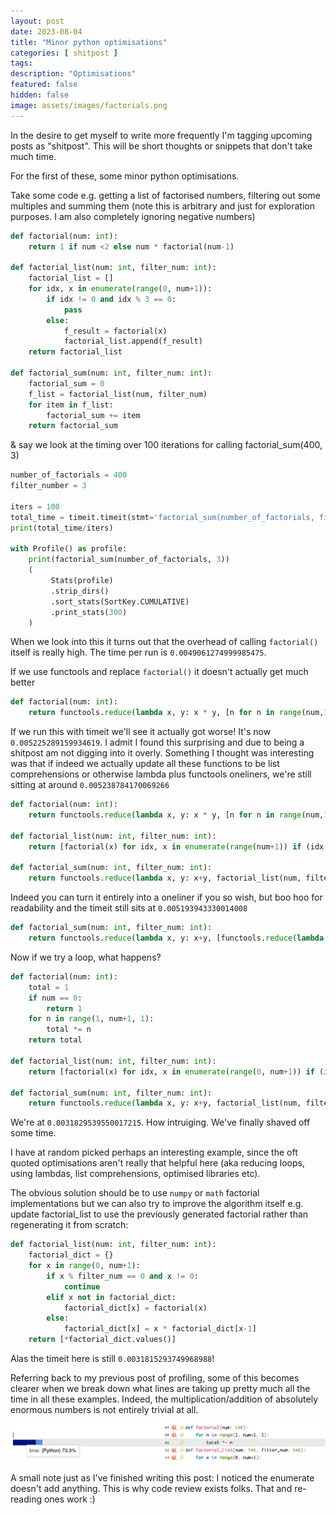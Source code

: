```yaml
---
layout: post
date: 2023-08-04
title: "Minor python optimisations"
categories: [ shitpost ]
tags: 
description: "Optimisations"
featured: false
hidden: false
image: assets/images/factorials.png
---
```


In the desire to get myself to write more frequently I'm tagging upcoming posts as "shitpost". This will be short thoughts or snippets that don't take much time.

For the first of these, some minor python optimisations.

Take some code e.g. getting a list of factorised numbers, filtering out some multiples and summing them 
(note this is arbitrary and just for exploration purposes. I am also completely ignoring negative numbers)

```python
def factorial(num: int):
    return 1 if num <2 else num * factorial(num-1)

def factorial_list(num: int, filter_num: int):
    factorial_list = []
    for idx, x in enumerate(range(0, num+1)):
        if idx != 0 and idx % 3 == 0:
            pass
        else:
            f_result = factorial(x)
            factorial_list.append(f_result)
    return factorial_list

def factorial_sum(num: int, filter_num: int):
    factorial_sum = 0
    f_list = factorial_list(num, filter_num)
    for item in f_list:
        factorial_sum += item
    return factorial_sum
```

& say we look at the timing over 100 iterations for calling factorial_sum(400, 3)

```python
number_of_factorials = 400
filter_number = 3

iters = 100
total_time = timeit.timeit(stmt='factorial_sum(number_of_factorials, filter_number)', number=iters, globals=globals())
print(total_time/iters)

with Profile() as profile:
    print(factorial_sum(number_of_factorials, 3)) 
    (
         Stats(profile)
         .strip_dirs()
         .sort_stats(SortKey.CUMULATIVE)
         .print_stats(300)
    )
```

When we look into this it turns out that the overhead of calling `factorial()` itself is really high. The time per run is `0.0049061274999985475`.

If we use functools and replace `factorial()` it doesn't actually get much better

```python
def factorial(num: int):
    return functools.reduce(lambda x, y: x * y, [n for n in range(num,1,-1)]) if num > 1 else 1
```

If we run this with timeit we'll see it actually got worse! It's now `0.005225289159934619`. I admit I found this surprising and due to being a shitpost am not digging into it overly. 
Something I thought was interesting was that if indeed we actually update all these functions to be list comprehensions or otherwise lambda plus functools oneliners, we're still sitting at around `0.005238784170069266`

```python
def factorial(num: int):
    return functools.reduce(lambda x, y: x * y, [n for n in range(num,1,-1)]) if num > 1 else 1

def factorial_list(num: int, filter_num: int):
    return [factorial(x) for idx, x in enumerate(range(num+1)) if (idx == 0 or idx % filter_num != 0)]

def factorial_sum(num: int, filter_num: int):
    return functools.reduce(lambda x, y: x+y, factorial_list(num, filter_num))
```

Indeed you can turn it entirely into a oneliner if you so wish, but boo hoo for readability and the timeit still sits at `0.005193943330014008`

```python
def factorial_sum(num: int, filter_num: int):
    return functools.reduce(lambda x, y: x+y, [functools.reduce(lambda x, y: x * y, [n for n in range(x,1,-1)]) if x > 1 else 1 for idx, x in enumerate(range(num+1)) if (idx == 0 or idx % filter_num != 0)])
```

Now if we try a loop, what happens?

```python
def factorial(num: int):
    total = 1
    if num == 0:
        return 1
    for n in range(1, num+1, 1):
        total *= n
    return total

def factorial_list(num: int, filter_num: int):
    return [factorial(x) for idx, x in enumerate(range(0, num+1)) if (idx == 0 or idx % filter_num != 0)]

def factorial_sum(num: int, filter_num: int):
    return functools.reduce(lambda x, y: x+y, factorial_list(num, filter_num))
```

We're at `0.0031829539550017215`. How intruiging. We've finally shaved off some time. 

I have at random picked perhaps an interesting example, since the oft quoted optimisations aren't really that helpful here (aka reducing loops, using lambdas, list comprehensions, optimised libraries etc).

The obvious solution should be to use `numpy` or `math` factorial implementations but we can also try to improve the algorithm itself e.g. update factorial_list to use the previously generated factorial rather than regenerating it from scratch:

```python
def factorial_list(num: int, filter_num: int):
    factorial_dict = {}
    for x in range(0, num+1):
        if x % filter_num == 0 and x != 0:
            continue
        elif x not in factorial_dict:
            factorial_dict[x] = factorial(x)
        else:
            factorial_dict[x] = x * factorial_dict[x-1]
    return [*factorial_dict.values()]
```

Alas the timeit here is still `0.0031815293749968988`!

Referring back to my previous post of profiling, some of this becomes clearer when we break down what lines are taking up pretty much all the time in all these examples. Indeed, the multiplication/addition of absolutely enormous numbers is not entirely trivial at all.

![Multiplication](/assets/images/multiplication.png)

A small note just as I've finished writing this post: I noticed the enumerate doesn't add anything. This is why code review exists folks. That and re-reading ones work :)